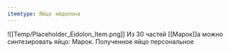 ```yaml
---
itemtype: Яйцо эйдолона
---
```

![[Temp/Placeholder_Eidolon_Item.png]]
Из 30 частей [[Марок]]а можно синтезировать яйцо: Марок. Полученное яйцо персональное
